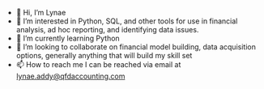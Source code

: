- 👋 Hi, I’m Lynae
- 👀 I’m interested in Python, SQL, and other tools for use in financial analysis, ad hoc reporting, and identifying data issues. 
- 🌱 I’m currently learning Python
- 💞️ I’m looking to collaborate on financial model building, data acquisition options, generally anything that will build my skill set
- 📫 How to reach me I can be reached via email at lynae.addy@qfdaccounting.com

<!---
laddy367/laddy367 is a ✨ special ✨ repository because its `README.md` (this file) appears on your GitHub profile.
You can click the Preview link to take a look at your changes.
--->
